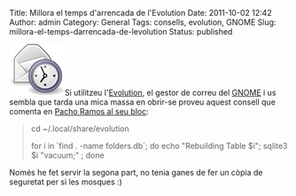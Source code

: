 Title: Millora el temps d'arrencada de l'Evolution
Date: 2011-10-02 12:42
Author: admin
Category: General
Tags: consells, evolution, GNOME
Slug: millora-el-temps-darrencada-de-levolution
Status: published

[<img src="./wp-content/uploads/2008/07/evo.png" title="Logotip de l&#39;Evolution" class="alignright size-full wp-image-382" width="100" height="93" />](./wp-content/uploads/2008/07/evo.png)Si utilitzeu l'[Evolution](http://projects.gnome.org/evolution/ "Pàgina del programa de correu, contactes, calendari i notes Evolution"), el gestor de correu del [GNOME](http://gnome.org "Pàgina web del projecte GNOME") i us sembla que tarda una mica massa en obrir-se proveu aquest consell que comenta en [Pacho Ramos al seu bloc](http://my.opera.com/pacho/blog/2011/09/18/reviving-completely-messed-up-evolution "Entrada al bloc d'en Pacho Ramos on comenta com millorar el temps d'arrencada de l'Evolution"):

> cd ~/.local/share/evolution
>
> for i in \`find . -name folders.db\`; do echo "Rebuilding Table \$i"; sqlite3 \$i "vacuum;" ; done

Només he fet servir la segona part, no tenia ganes de fer un còpia de seguretat per si les mosques :)
